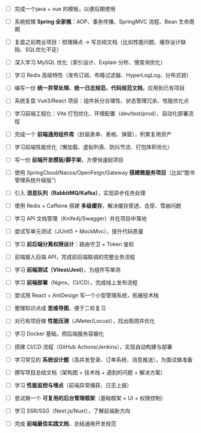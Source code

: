 * [ ] 完成一个java + vue 的模板，以便后期使用
* [ ] 系统梳理 **Spring 全家桶**：AOP、事务传播、SpringMVC 流程、Bean 生命周期
* [ ] 复盘之前商业项目：梳理痛点 → 写总结文档（比如性能问题、缓存设计缺陷、SQL优化不足）
* [ ] 深入学习 MySQL 优化（索引设计、Explain 分析、慢查询优化）
* [ ] 学习 Redis 高级特性（发布订阅、布隆过滤器、HyperLogLog、分布式锁）
* [ ] 编写一份 **统一异常处理、统一日志规范、代码规范文档**，应用到已有项目
* [ ] 系统复盘 Vue3/React 项目：组件拆分合理性、状态管理冗余、性能优化点
* [ ] 学习前端工程化：Vite 打包优化、环境配置（dev/test/prod）、自动化部署流程
* [ ] 完成一个 **前端通用组件库**（封装表单、表格、弹窗），积累复用资产
* [ ] 学习前端性能优化（懒加载、虚拟列表、防抖节流、打包体积优化）
* [ ] 写一份 **前端开发模板/脚手架**，方便快速起项目
* [ ] 使用 SpringCloud/Nacos/OpenFeign/Gateway **搭建微服务项目**（比如“图书管理系统升级版”）
* [ ] 引入 **消息队列（RabbitMQ/Kafka）**，实现异步任务处理
* [ ] 使用 Redis + Caffeine 搭建 **多级缓存**，解决缓存穿透、击穿、雪崩问题
* [ ] 学习 API 文档管理（Knife4j/Swagger）并在项目中落地
* [ ] 尝试写单元测试（JUnit5 + MockMvc），提升代码质量
* [ ] 学习 **前后端分离权限设计**：路由守卫 + Token 鉴权
* [ ] 前端接入后端 API，完成前后端联调的完整业务流程
* [ ] 学习 **前端测试（Vitest/Jest）**，为组件写单测
* [ ] 学习 **前端部署**（Nginx、CI/CD），完成线上发布流程
* [ ] 尝试用 React + AntDesign 写一个小型管理系统，拓展技术栈
* [ ] 整理知识点成 **思维导图**，便于二轮复习
* [ ] 对已有项目做 **性能压测**（JMeter/Locust），找出瓶颈并优化
* [ ] 学习 Docker 基础，把后端服务容器化
* [ ] 搭建 CI/CD 流程（GitHub Actions/Jenkins），实现自动构建与部署
* [ ] 学习常见的 **系统设计题**（高并发登录、订单系统、消息推送），为面试做准备
* [ ] 撰写项目总结文档（架构图 + 技术栈 + 遇到的问题 + 解决方案）
* [ ] 学习 **性能监控与埋点**（前端异常捕获、日志上报）
* [ ] 尝试做一个 **可复用的后台管理框架**（基础框架 + UI + 权限控制）
* [ ] 学习 SSR/SSG（Next.js/Nuxt），了解前端新方向
* [ ] 完成 **前端最佳实践文档**，总结通用开发规范

